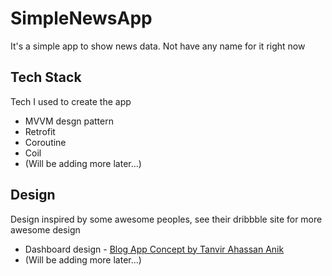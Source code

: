 # SimpleNewsApp
It's a simple app to show news data. Not have any name for it right now

## Tech Stack
Tech I used to create the app 
* MVVM desgn pattern
* Retrofit
* Coroutine
* Coil
* (Will be adding more later...)

## Design
Design inspired by some awesome peoples, see their dribbble site for more awesome design
* Dashboard design - [Blog App Concept by Tanvir Ahassan Anik](https://dribbble.com/shots/10846460-Blog-App-Concept?utm_source=Clipboard_Shot&utm_campaign=anik117&utm_content=Blog%20App%20Concept&utm_medium=Social_Share)
* (Will be adding more later...)
